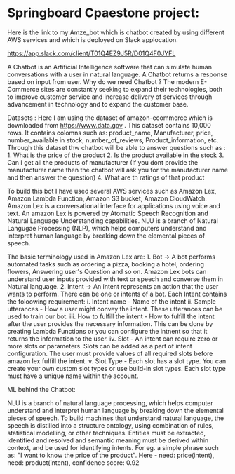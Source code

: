# Springboard Cpaestone project:

Here is the link to my Amze_bot which is chatbot created by using different AWS services and which is deployed on Slack applocation.

https://app.slack.com/client/T01Q4EZ9J5R/D01Q4F0JYFL

A Chatbot is an Artificial Intelligence software that can simulate human conversations with a user in natural language. A Chatbot returns a response based on input from user.
Why do we need Chatbot ? The modern E-Commerce sites are constantly seeking to expand their technologies, both to improve customer service and increase delivery of services through advancement in technology and to expand the customer base.

Datasets : Here I am using the dataset of amazon-ecommerce which is downloaded from https://www.data.gov . This dataset contains 10,000 rows. It contains colomns such as: product_name, Manufacturer, price, number_available in stock, number_of_reviews, Product_information, etc. Through this dataset thw chatbot will be able to answer questions such as :
    1. What is the price of the product
    2. Is the product available in the stock
    3. Can I get all the products of manufacturer (If you dont provide the manufacturer name then the chatbot will ask you for the manufacturer name and then answer the question)
    4. What are th ratings of that product
    
To build this bot I have used several AWS services such as Amazon Lex, Amazon Lambda Function, Amazon S3 bucket, Amazon CloudWatch. Amazon Lex is a conversational interface for applications using voice and text. An amazon Lex is powered by Atomatic Speech Recognition and Natural Language Understanding capabilities. NLU is a branch of Natural Langugae Processing (NLP), which helps computers understand and interpret human language by breaking down the elemental pieces of speech.

The basic terminology used in Amazon Lex are:
    1. Bot -> A bot performs automated tasks such as ordering a pizza, booking a hotel, ordering flowers, Answering user's Question and so on. Amazon Lex bots can understand user inputs provided with text or speech and converse them in Natural language.
    2. Intent -> An intent represents an action that the user wants to perform. There can be one or intents of a bot. Each Intent contains the foloowing requirement:
        i. Intent name - Name of the intent
       ii. Sample utterances - How a user might convey the intent. These utterances can be used to train our bot.
      iii. How to fulfill the intent - How to fulfill the intent after the user provides the necessary information. This can be done by creating Lambda Functions or you can configure the intnent so that it returns the information to the user.
       iv. Slot - An intent can require zero or more slots or parameters. Slots can be added as a part of intent configuration. The user must provide values of all required slots before amazon lex fulfill the intent.
        v. Slot Type - Each slot has a slot type. You can create your own custom slot types or use build-in slot types. Each slot type must have a unique name within the account.
        
ML behind the Chatbot:

NLU is a branch of natural language processing, which helps computer understand and interpret human language by breaking down the elemental pieces of speech. To build machines that understand natural language, the speech is distilled into a structure ontology, using combination of rules, statistical modelling, or other techniques. Entities must be extracted, identified and resolved and semantic meaning must be derived within context, and be used for identifying intents. For eg. a simple phrase such as: "I want to know the price of the product".
Here - need: price(intent), need: product(intent), confidence score: 0.92

    
    
